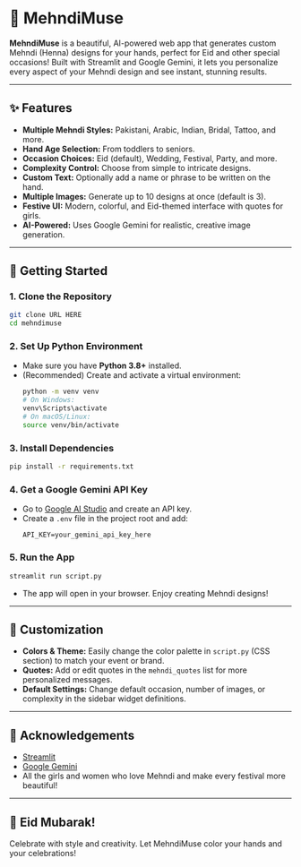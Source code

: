 # 🌸 MehndiMuse

**MehndiMuse** is a beautiful, AI-powered web app that generates custom Mehndi (Henna) designs for your hands, perfect for Eid and other special occasions! Built with Streamlit and Google Gemini, it lets you personalize every aspect of your Mehndi design and see instant, stunning results.

---

## ✨ Features
- **Multiple Mehndi Styles:** Pakistani, Arabic, Indian, Bridal, Tattoo, and more.
- **Hand Age Selection:** From toddlers to seniors.
- **Occasion Choices:** Eid (default), Wedding, Festival, Party, and more.
- **Complexity Control:** Choose from simple to intricate designs.
- **Custom Text:** Optionally add a name or phrase to be written on the hand.
- **Multiple Images:** Generate up to 10 designs at once (default is 3).
- **Festive UI:** Modern, colorful, and Eid-themed interface with quotes for girls.
- **AI-Powered:** Uses Google Gemini for realistic, creative image generation.

---

## 🚀 Getting Started

### 1. **Clone the Repository**
```bash
git clone URL HERE
cd mehndimuse
```

### 2. **Set Up Python Environment**
- Make sure you have **Python 3.8+** installed.
- (Recommended) Create and activate a virtual environment:
  ```bash
  python -m venv venv
  # On Windows:
  venv\Scripts\activate
  # On macOS/Linux:
  source venv/bin/activate
  ```

### 3. **Install Dependencies**
```bash
pip install -r requirements.txt
```

### 4. **Get a Google Gemini API Key**
- Go to [Google AI Studio](https://aistudio.google.com/app/apikey) and create an API key.
- Create a `.env` file in the project root and add:
  ```
  API_KEY=your_gemini_api_key_here
  ```

### 5. **Run the App**
```bash
streamlit run script.py
```
- The app will open in your browser. Enjoy creating Mehndi designs!

---

## 🎨 Customization
- **Colors & Theme:** Easily change the color palette in `script.py` (CSS section) to match your event or brand.
- **Quotes:** Add or edit quotes in the `mehndi_quotes` list for more personalized messages.
- **Default Settings:** Change default occasion, number of images, or complexity in the sidebar widget definitions.

---

## 🙏 Acknowledgements
- [Streamlit](https://streamlit.io/)
- [Google Gemini](https://aistudio.google.com/)
- All the girls and women who love Mehndi and make every festival more beautiful!

---

## 🕌 Eid Mubarak!
Celebrate with style and creativity. Let MehndiMuse color your hands and your celebrations! 
